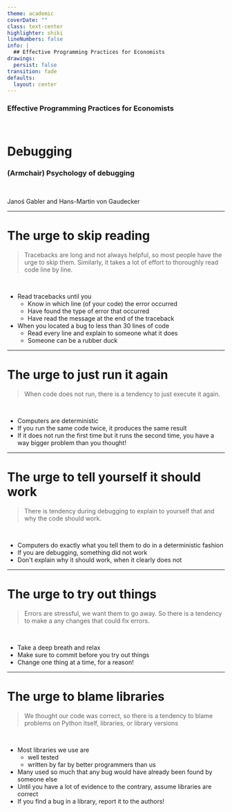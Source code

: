```yaml
---
theme: academic
coverDate: ""
class: text-center
highlighter: shiki
lineNumbers: false
info: |
  ## Effective Programming Practices for Economists
drawings:
  persist: false
transition: fade
defaults:
  layout: center
---
```


### Effective Programming Practices for Economists

<br/>

# Debugging

### (Armchair) Psychology of debugging

<br/>


Janoś Gabler and Hans-Martin von Gaudecker

---

# The urge to skip reading


> Tracebacks are long and not always helpful, so most people have the urge to skip
> them. Similarly, it takes a lot of effort to thoroughly read code line by line.

<br/>

- Read tracebacks until you
  - Know in which line (of your code) the error occurred
  - Have found the type of error that occurred
  - Have read the message at the end of the traceback
- When you located a bug to less than 30 lines of code
  - Read every line and explain to someone what it does
  - Someone can be a rubber duck

---

# The urge to just run it again

> When code does not run, there is a tendency to just execute it again.

<br/>

- Computers are deterministic
- If you run the same code twice, it produces the same result
- If it does not run the first time but it runs the second time, you have a way bigger
  problem than you thought!


---

# The urge to tell yourself it should work

> There is tendency during debugging to explain to yourself that and why the code should
> work.

<br/>

- Computers do exactly what you tell them to do in a deterministic fashion
- If you are debugging, something did not work
- Don't explain why it should work, when it clearly does not

---

# The urge to try out things

> Errors are stressful, we want them to go away. So there is a tendency to make a any
> changes that could fix errors.

<br/>

- Take a deep breath and relax
- Make sure to commit before you try out things
- Change one thing at a time, for a reason!

---

# The urge to blame libraries

> We thought our code was correct, so there is a tendency to blame problems on Python
> itself, libraries, or library versions

<br/>

- Most libraries we use are
  - well tested
  - written by far by better programmers than us
- Many used so much that any bug would have already been found by someone else
- Until you have a lot of evidence to the contrary, assume libraries are correct
- If you find a bug in a library, report it to the authors!
